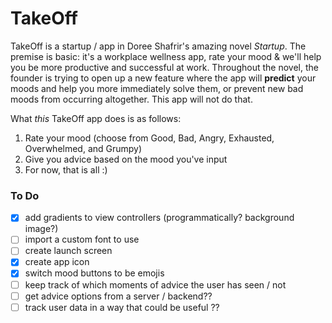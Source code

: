 # TakeOff

TakeOff is a startup / app in Doree Shafrir's amazing novel _Startup_. The premise is basic: it's a workplace wellness app, rate your mood & we'll help you be more productive and successful at work. Throughout the novel, the founder is trying to open up a new feature where the app will **predict** your moods and help you more immediately solve them, or prevent new bad moods from occurring altogether. This app will not do that.

What _this_ TakeOff app does is as follows:

1. Rate your mood (choose from Good, Bad, Angry, Exhausted, Overwhelmed, and Grumpy)
2. Give you advice based on the mood you've input
3. For now, that is all :) 


### To Do
- [x] add gradients to view controllers (programmatically? background image?)
- [ ] import a custom font to use
- [ ] create launch screen
- [x] create app icon
- [x] switch mood buttons to be emojis
- [ ] keep track of which moments of advice the user has seen / not
- [ ] get advice options from a server / backend??
- [ ] track user data in a way that could be useful ?? 
